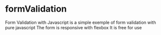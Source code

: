 # formValidation
Form Validation with Javascript is a simple exemple of form validation with pure javascript 
The form is responsive with flexbox
It is free for use
